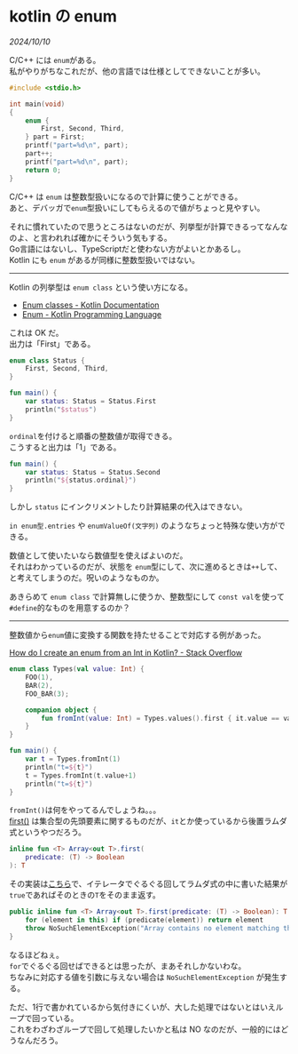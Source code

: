 # kotlin の enum

<i>2024/10/10</i>

C/C++ には `enum`がある。  
私がやりがちなこれだが、他の言語では仕様としてできないことが多い。

```c
#include <stdio.h>

int main(void)
{
    enum {
        First, Second, Third,
    } part = First;
    printf("part=%d\n", part);
    part++;
    printf("part=%d\n", part);
    return 0;
}
```

C/C++ は `enum` は整数型扱いになるので計算に使うことができる。  
あと、デバッガで`enum`型扱いにしてもらえるので値がちょっと見やすい。

それに慣れていたので思うところはないのだが、列挙型が計算できるってなんなのよ、と言われれば確かにそういう気もする。  
Go言語にはないし、TypeScriptだと使わない方がよいとかあるし。  
Kotlin にも `enum` があるが同様に整数型扱いではない。

----

Kotlin の列挙型は `enum class` という使い方になる。

* [Enum classes - Kotlin Documentation](https://kotlinlang.org/docs/enum-classes.html)
* [Enum - Kotlin Programming Language](https://kotlinlang.org/api/latest/jvm/stdlib/kotlin/-enum/)

これは OK だ。  
出力は「First」である。

```kotlin
enum class Status {
    First, Second, Third,
}

fun main() {
    var status: Status = Status.First
    println("$status")
}
```

`ordinal`を付けると順番の整数値が取得できる。  
こうすると出力は「1」である。

```kotlin
fun main() {
    var status: Status = Status.Second
    println("${status.ordinal}")
}
```

しかし `status` にインクリメントしたり計算結果の代入はできない。

`in enum型.entries` や `enumValueOf(文字列)` のようなちょっと特殊な使い方ができる。

数値として使いたいなら数値型を使えばよいのだ。  
それはわかっているのだが、状態を `enum`型にして、次に進めるときは`++`して、と考えてしまうのだ。呪いのようなものか。

あきらめて `enum class` で計算無しに使うか、整数型にして `const val`を使って `#define`的なものを用意するのか？  

----

整数値から`enum`値に変換する関数を持たせることで対応する例があった。

[How do I create an enum from an Int in Kotlin? - Stack Overflow](https://stackoverflow.com/questions/53523948/how-do-i-create-an-enum-from-an-int-in-kotlin)

```kotlin
enum class Types(val value: Int) {
    FOO(1),
    BAR(2),
    FOO_BAR(3);

    companion object {
        fun fromInt(value: Int) = Types.values().first { it.value == value }
    }
}

fun main() {
    var t = Types.fromInt(1)
    println("t=${t}")
    t = Types.fromInt(t.value+1)
    println("t=${t}")
}
```

`fromInt()`は何をやってるんでしょうね。。。  
[first()](https://kotlinlang.org/api/latest/jvm/stdlib/kotlin.collections/first.html) は集合型の先頭要素に関するものだが、`it`とか使っているから後置ラムダ式というやつだろう。  

```kotlin
inline fun <T> Array<out T>.first(
    predicate: (T) -> Boolean
): T
```

その実装は[こちら](https://github.com/JetBrains/kotlin/blob/eb6e6b7b526f06ff72b56de3c7949d91f84d50e6/libraries/stdlib/common/src/generated/_Arrays.kt#L1136)で、イテレータでぐるぐる回してラムダ式の中に書いた結果が`true`であればそのときの`T`をそのまま返す。

```kotlin
public inline fun <T> Array<out T>.first(predicate: (T) -> Boolean): T {
    for (element in this) if (predicate(element)) return element
    throw NoSuchElementException("Array contains no element matching the predicate.")
}
```

なるほどねぇ。  
`for`でぐるぐる回せばできるとは思ったが、まあそれしかないわな。  
ちなみに対応する値を引数に与えない場合は `NoSuchElementException` が発生する。

ただ、1行で書かれているから気付きにくいが、大した処理ではないとはいえループで回っている。  
これをわざわざループで回して処理したいかと私は NO なのだが、一般的にはどうなんだろう。
